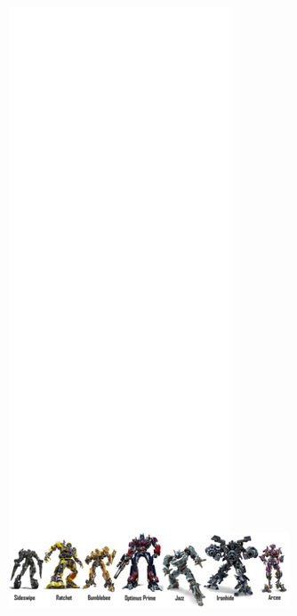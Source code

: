 <img alt="🦑" align="center" width="400px" src="https://github.com/waynesg/waynesg/blob/main/metrics.svg">
<img alt="🦑" align="center" width="400px" src="https://github.com/waynesg/waynesg/blob/main/metrics.additional.svg">


<img alt="🦑" align="center" width="800px" src="https://github.com/waynesg/waynesg/blob/main/Transformers-Autobots-PNG-Picture.png">
